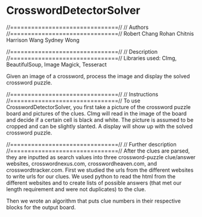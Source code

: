 CrosswordDetectorSolver
=======================
//===============================//
// Authors
//===============================//
  Robert Chang
  Rohan Chitnis
  Harrison Wang
  Sydney Wong

//===============================//
// Description
//===============================//
  Libraries used: CImg, BeautifulSoup, Image Magick, Tesseract

  Given an image of a crossword, process the image and display the solved crossword puzzle.

//===============================//
// Instructions
//===============================//
  To use CrosswordDetectorSolver, you first take a picture of the crossword puzzle board and pictures of the clues.
  CImg will read in the image of the board and decide if a certain cell is black and white. The picture is assumed to be cropped and can be slightly slanted.
  A display will show up with the solved crossword puzzle.

//===============================//
// Further description
//===============================//
  After the clues are parsed, they are inputted as search values into three crossword-puzzle clue/answer websites, crosswordnexus.com, crosswordheaven.com, and crosswordtracker.com.  First we studied the urls from the different websites to write urls for our clues.  We used python to read the html from the different websites and to create lists of possible answers (that met our length requirement and were not duplicates) to the clue. 

  Then we wrote an algorithm that puts clue numbers in their respective blocks for the output board.   
 
